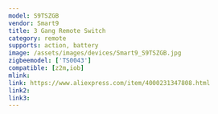 ```yaml
---
model: S9TSZGB
vendor: Smart9
title: 3 Gang Remote Switch
category: remote
supports: action, battery
image: /assets/images/devices/Smart9_S9TSZGB.jpg
zigbeemodel: ['TS0043']
compatible: [z2m,iob]
mlink: 
link: https://www.aliexpress.com/item/4000231347808.html
link2: 
link3: 
---
```

